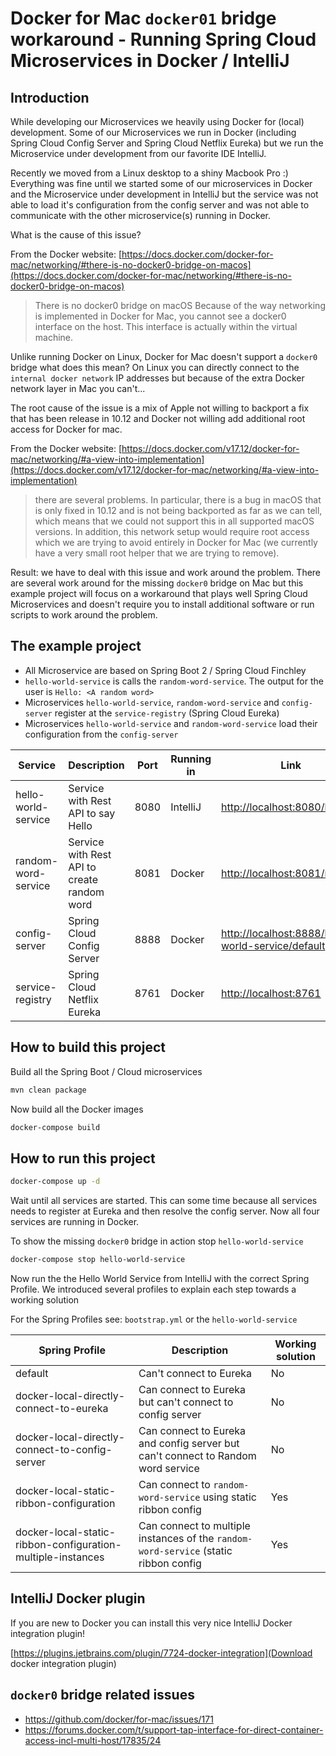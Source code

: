 # Docker for Mac `docker01` bridge workaround - Running Spring Cloud Microservices in Docker / IntelliJ

## Introduction

While developing our Microservices we heavily using Docker for (local) development.
Some of our Microservices we run in Docker (including Spring Cloud Config Server and Spring Cloud Netflix Eureka)
but we run the Microservice under development from our favorite IDE IntelliJ.

Recently we moved from a Linux desktop to a shiny Macbook Pro :)
Everything was fine until we started some of our microservices in Docker and the Microservice under development in IntelliJ
but the service was not able to load it's configuration from the config server and was not able to communicate with
the other microservice(s) running in Docker.

What is the cause of this issue?   

From the Docker website: [https://docs.docker.com/docker-for-mac/networking/#there-is-no-docker0-bridge-on-macos](https://docs.docker.com/docker-for-mac/networking/#there-is-no-docker0-bridge-on-macos)

> There is no docker0 bridge on macOS Because of the way networking is implemented in Docker for Mac, you cannot see a docker0 interface on the host. This interface is actually within the virtual machine.

Unlike running Docker on Linux, Docker for Mac doesn't support a `docker0` bridge what does this mean?
On Linux you can directly connect to the `internal docker network` IP addresses but because of the extra Docker network layer in Mac you can't... 

The root cause of the issue is a mix of Apple not willing to backport a fix that has been release in 10.12 and
Docker not willing add additional root access for Docker for mac. 

From the Docker website: [https://docs.docker.com/v17.12/docker-for-mac/networking/#a-view-into-implementation](https://docs.docker.com/v17.12/docker-for-mac/networking/#a-view-into-implementation)

> there are several problems. In particular, there is a bug in macOS that is only fixed in 10.12 and is not being backported as far as we can tell, which means that we could not support this in all supported macOS versions. In addition, this network setup would require root access which we are trying to avoid entirely in Docker for Mac (we currently have a very small root helper that we are trying to remove).

Result: we have to deal with this issue and work around the problem. 
There are several work around for the missing `docker0` bridge 
on Mac but this example project will focus on a workaround that plays well Spring Cloud Microservices and doesn't require
you to install additional software or run scripts to work around the problem.   

## The example project

* All Microservice are based on Spring Boot 2 / Spring Cloud Finchley
* `hello-world-service` is calls the `random-word-service`. The output for the user is `Hello: <A random word>`
* Microservices `hello-world-service`, `random-word-service` and `config-server` register at the `service-registry` (Spring Cloud Eureka)
* Microservices `hello-world-service` and `random-word-service` load their configuration from the `config-server`  

| Service             | Description                                 | Port | Running in  | Link  |
|---------------------|---------------------------------------------|------|-------------|-------|
| hello-world-service | Service with Rest API to say Hello          | 8080 | IntelliJ    | [http://localhost:8080/hello](http://localhost:8080/hello)  |
| random-word-service | Service with Rest API to create random word | 8081 | Docker      | [http://localhost:8081/random](http://localhost:8081/random)  |
| config-server       | Spring Cloud Config Server                  | 8888 | Docker      | [http://localhost:8888/hello-world-service/default](http://localhost:8888/hello-world-service/default)  |
| service-registry    | Spring Cloud Netflix Eureka                 | 8761 | Docker      | [http://localhost:8761](http://localhost:8761)  |

## How to build this project

Build all the Spring Boot / Cloud microservices

```bash
mvn clean package
```

Now build all the Docker images

```bash
docker-compose build
```

## How to run this project

```bash
docker-compose up -d
```

Wait until all services are started. 
This can some time because all services needs to register at Eureka and then resolve the config server.
Now all four services are running in Docker.

To show the missing `docker0` bridge in action stop `hello-world-service`

```bash
docker-compose stop hello-world-service
```

Now run the the Hello World Service from IntelliJ with the correct Spring Profile.
We introduced several profiles to explain each step towards a working solution 

For the Spring Profiles see: `bootstrap.yml` or the `hello-world-service`

| Spring Profile                                               | Description                                                                          | Working solution |
|--------------------------------------------------------------|--------------------------------------------------------------------------------------|------------------|
| default                                                      | Can't connect to Eureka                                                              | No               |
| docker-local-directly-connect-to-eureka                      | Can connect to Eureka but can't connect to config server                             | No               |
| docker-local-directly-connect-to-config-server               | Can connect to Eureka and config server but can't connect to Random word service     | No               |
| docker-local-static-ribbon-configuration                     | Can connect to `random-word-service` using static ribbon config                      | Yes              |
| docker-local-static-ribbon-configuration-multiple-instances  | Can connect to multiple instances of the `random-word-service` (static ribbon config | Yes              |

## IntelliJ Docker plugin

If you are new to Docker you can install this very nice IntelliJ Docker integration plugin!

[https://plugins.jetbrains.com/plugin/7724-docker-integration](Download docker integration plugin)

## `docker0` bridge related issues

* https://github.com/docker/for-mac/issues/171
* https://forums.docker.com/t/support-tap-interface-for-direct-container-access-incl-multi-host/17835/24 
